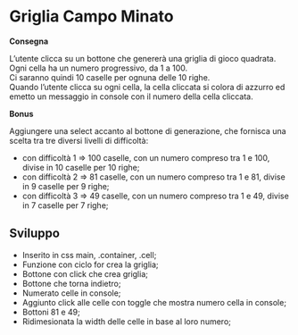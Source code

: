 Griglia Campo Minato
===

**Consegna**  

L’utente clicca su un bottone che genererà una griglia di gioco quadrata.  
Ogni cella ha un numero progressivo, da 1 a 100.  
Ci saranno quindi 10 caselle per ognuna delle 10 righe.  
Quando l’utente clicca su ogni cella, la cella cliccata si colora di azzurro ed emetto un messaggio in console con il numero della cella cliccata.    

**Bonus**  

Aggiungere una select accanto al bottone di generazione, che fornisca una scelta tra tre diversi livelli di difficoltà:  
- con difficoltà 1 => 100 caselle, con un numero compreso tra 1 e 100, divise in 10 caselle per 10 righe;
- con difficoltà 2 => 81 caselle, con un numero compreso tra 1 e 81, divise in 9 caselle per 9 righe;
- con difficoltà 3 => 49 caselle, con un numero compreso tra 1 e 49, divise in 7 caselle per 7 righe;

## Sviluppo

- Inserito in css main, .container, .cell;
- Funzione con ciclo for crea la griglia;
- Bottone con click che crea griglia;
- Bottone che torna indietro;
- Numerato celle in console;
- Aggiunto click alle celle con toggle che mostra numero cella in console;
- Bottoni 81 e 49;
- Ridimesionata la width delle celle in base al loro numero;